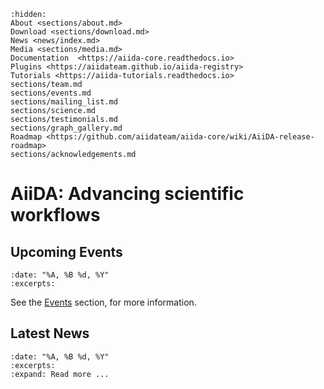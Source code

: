 ```{toctree}
:hidden:
About <sections/about.md>
Download <sections/download.md>
News <news/index.md>
Media <sections/media.md>
Documentation  <https://aiida-core.readthedocs.io>
Plugins <https://aiidateam.github.io/aiida-registry>
Tutorials <https://aiida-tutorials.readthedocs.io>
sections/team.md
sections/events.md
sections/mailing_list.md
sections/science.md
sections/testimonials.md
sections/graph_gallery.md
Roadmap <https://github.com/aiidateam/aiida-core/wiki/AiiDA-release-roadmap>
sections/acknowledgements.md
```

# AiiDA: Advancing scientific workflows

## Upcoming Events

```{upcominglist}
:date: "%A, %B %d, %Y"
:excerpts:
```

See the [Events](sections/events.md) section, for more information.

## Latest News

```{postlist} 5
:date: "%A, %B %d, %Y"
:excerpts:
:expand: Read more ...
```
